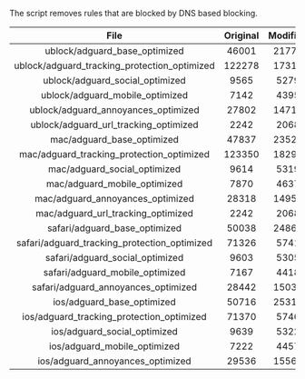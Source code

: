 The script removes rules that are blocked by DNS based blocking.


| File | Original | Modified |
|:----:|:-----:|:-----:|
| ublock/adguard_base_optimized | 46001 | 21778 |
| ublock/adguard_tracking_protection_optimized | 122278 | 17319 |
| ublock/adguard_social_optimized | 9565 | 5279 |
| ublock/adguard_mobile_optimized | 7142 | 4395 |
| ublock/adguard_annoyances_optimized | 27802 | 14710 |
| ublock/adguard_url_tracking_optimized | 2242 | 2068 |
| mac/adguard_base_optimized | 47837 | 23520 |
| mac/adguard_tracking_protection_optimized | 123350 | 18294 |
| mac/adguard_social_optimized | 9614 | 5319 |
| mac/adguard_mobile_optimized | 7870 | 4637 |
| mac/adguard_annoyances_optimized | 28318 | 14957 |
| mac/adguard_url_tracking_optimized | 2242 | 2068 |
| safari/adguard_base_optimized | 50038 | 24860 |
| safari/adguard_tracking_protection_optimized | 71326 | 5741 |
| safari/adguard_social_optimized | 9603 | 5305 |
| safari/adguard_mobile_optimized | 7167 | 4418 |
| safari/adguard_annoyances_optimized | 28442 | 15030 |
| ios/adguard_base_optimized | 50716 | 25318 |
| ios/adguard_tracking_protection_optimized | 71370 | 5746 |
| ios/adguard_social_optimized | 9639 | 5322 |
| ios/adguard_mobile_optimized | 7222 | 4457 |
| ios/adguard_annoyances_optimized | 29536 | 15566 |